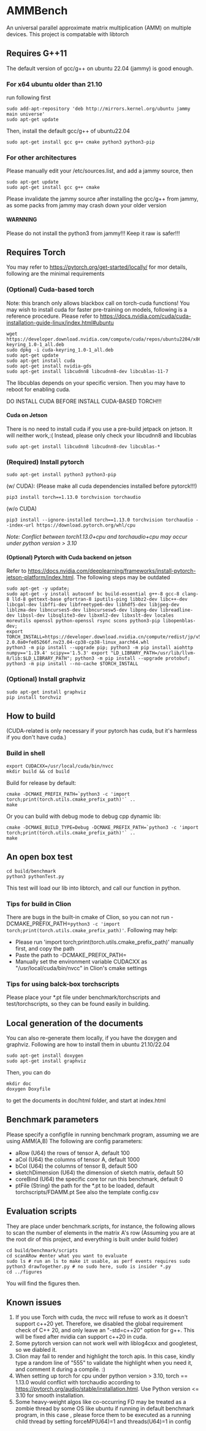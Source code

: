 # AMMBench

An universal parallel approximate matrix multiplication (AMM) on multiple devices. This project is compatable with
libtorch

## Requires G++11

The default version of gcc/g++ on ubuntu 22.04 (jammy) is good enough.

### For x64 ubuntu older than 21.10

run following first

```shell
sudo add-apt-repository 'deb http://mirrors.kernel.org/ubuntu jammy main universe'
sudo apt-get update
```

Then, install the default gcc/g++ of ubuntu22.04

```shell
sudo apt-get install gcc g++ cmake python3 python3-pip
```

### For other architectures

Please manually edit your /etc/sources.list, and add a jammy source, then

```shell
sudo apt-get update
sudo apt-get install gcc g++ cmake 
```

Please invalidate the jammy source after installing the gcc/g++ from jammy, as some packs from
jammy may crash down your older version

#### WARNNING

Please do not install the python3 from jammy!!! Keep it raw is safer!!!

## Requires Torch

You may refer to https://pytorch.org/get-started/locally/ for mor details, following are the minimal requirements

### (Optional) Cuda-based torch

Note: this branch only allows blackbox call on torch-cuda functions!
You may wish to install cuda for faster pre-training on models, following is a reference procedure. Please refer
to https://docs.nvidia.com/cuda/cuda-installation-guide-linux/index.html#ubuntu

```shell
wget https://developer.download.nvidia.com/compute/cuda/repos/ubuntu2204/x86_64/cuda-keyring_1.0-1_all.deb
sudo dpkg -i cuda-keyring_1.0-1_all.deb
sudo apt-get update
sudo apt-get install cuda
sudo apt-get install nvidia-gds
sudo apt-get install libcudnn8 libcudnn8-dev libcublas-11-7
```

The libcublas depends on your specific version.
Then you may have to reboot for enabling cuda.

DO INSTALL CUDA BEFORE INSTALL CUDA-BASED TORCH!!!

#### Cuda on Jetson

There is no need to install cuda if you use a pre-build jetpack on jetson. It will neither work,:(
Instead, please only check your libcudnn8 and libcublas

```shell
sudo apt-get install libcudnn8 libcudnn8-dev libcublas-*
```

### (Required) Install pytorch

```shell
sudo apt-get install python3 python3-pip
```

(w/ CUDA):
(Please make all cuda dependencies installed before pytorck!!!)

```shell
pip3 install torch==1.13.0 torchvision torchaudio
```

(w/o CUDA)

```shell
pip3 install --ignore-installed torch==1.13.0 torchvision torchaudio --index-url https://download.pytorch.org/whl/cpu
```

*Note: Conflict between torch1.13.0+cpu and torchaudio+cpu may occur under python version > 3.10*

#### (Optional) Pytorch with Cuda backend on jetson

Refer to https://docs.nvidia.com/deeplearning/frameworks/install-pytorch-jetson-platform/index.html.
The following steps may be outdated

```shell
sudo apt-get -y update; 
sudo apt-get -y install autoconf bc build-essential g++-8 gcc-8 clang-8 lld-8 gettext-base gfortran-8 iputils-ping libbz2-dev libc++-dev libcgal-dev libffi-dev libfreetype6-dev libhdf5-dev libjpeg-dev liblzma-dev libncurses5-dev libncursesw5-dev libpng-dev libreadline-dev libssl-dev libsqlite3-dev libxml2-dev libxslt-dev locales moreutils openssl python-openssl rsync scons python3-pip libopenblas-dev;
export TORCH_INSTALL=https://developer.download.nvidia.cn/compute/redist/jp/v51/pytorch/torch-2.0.0a0+fe05266f.nv23.04-cp38-cp38-linux_aarch64.whl
python3 -m pip install --upgrade pip; python3 -m pip install aiohttp numpy=='1.19.4' scipy=='1.5.3' export "LD_LIBRARY_PATH=/usr/lib/llvm-8/lib:$LD_LIBRARY_PATH"; python3 -m pip install --upgrade protobuf; python3 -m pip install --no-cache $TORCH_INSTALL
```

### (Optional) Install graphviz

```shell
sudo apt-get install graphviz
pip install torchviz
```

## How to build

(CUDA-related is only necessary if your pytorch has cuda, but it's harmless if you don't have cuda.)

### Build in shell

```shell
export CUDACXX=/usr/local/cuda/bin/nvcc
mkdir build && cd build
```

Build for release by default:

```shell
cmake -DCMAKE_PREFIX_PATH=`python3 -c 'import torch;print(torch.utils.cmake_prefix_path)'` ..
make 
```

Or you can build with debug mode to debug cpp dynamic lib:

```shell
cmake -DCMAKE_BUILD_TYPE=Debug -DCMAKE_PREFIX_PATH=`python3 -c 'import torch;print(torch.utils.cmake_prefix_path)'` ..
make 
```

## An open box test

```shell
cd build/benchmark
python3 pythonTest.py
```

This test will load our lib into libtorch, and call our function in python.

### Tips for build in Clion

There are bugs in the built-in cmake of Clion, so you can not run
-DCMAKE_PREFIX_PATH=`python3 -c 'import torch;print(torch.utils.cmake_prefix_path)'`.
Following may help:

- Please run 'import torch;print(torch.utils.cmake_prefix_path)' manually first, and copy the path
- Paste the path to -DCMAKE_PREFIX_PATH=
- Manually set the environment variable CUDACXX as "/usr/local/cuda/bin/nvcc" in Clion's cmake settings

### Tips for using balck-box torchscripts

Please place your *.pt file under benchmark/torchscripts and test/torchscripts, so they can be found easily in building.

## Local generation of the documents

You can also re-generate them locally, if you have the doxygen and graphviz. Following are how to install them in ubuntu
21.10/22.04

```shell
sudo apt-get install doxygen
sudo apt-get install graphviz
```

Then, you can do

```shell
mkdir doc
doxygen Doxyfile
```

to get the documents in doc/html folder, and start at index.html

## Benchmark parameters

Please specify a configfile in running benchmark program, assuming we are using AMM(A,B)
The following are config parameters:

- aRow (U64) the rows of tensor A, default 100
- aCol (U64) the columns of tensor A, default 1000
- bCol (U64) the columns of tensor B, default 500
- sketchDimension (U64) the dimension of sketch matrix, default 50
- coreBind (U64) the specific core tor run this benchmark, default 0
- ptFile (String) the path for the *.pt to be loaded, default torchscripts/FDAMM.pt
  See also the template config.csv

## Evaluation scripts

They are place under benchmark.scripts, for instance, the following allows to scan the number of elements in
the matrix A's row
(Assuming you are at the root dir of this project, and everything is built under build folder)

```shell
cd build/benchmark/scripts
cd scanARow #enter what you want to evaluate
sudo ls # run an ls to make it usable, as perf events requires sudo
python3 drawTogether.py # no sudo here, sudo is insider *.py
cd ../figures
```

You will find the figures then.

## Known issues

1. If you use Torch with cuda, the nvcc will refuse to work as it doesn't support c++20 yet. Therefore, we disabled the
   global requirement check of C++ 20, and only leave an "-std=c++20" option for g++. This will be fixed after nvidia
   can support c++20 in cuda.
2. Some pytorch version can not work well with liblog4cxx and googletest, so we diabled it.
3. Clion may fail to render and highlight the torch apis. In this case, kindly type a random line of "555"
   to validate the highlight when you need it, and comment it during a compile. :)
4. When setting up torch for cpu under python version > 3.10, torch == 1.13.0 would conflict with torchaudio according
   to https://pytorch.org/audio/stable/installation.html. Use Python version <= 3.10 for smooth installation.
5. Some heavy-weight algos like co-occurring FD may be treated as a zombie thread by some OS like ubuntu if running in default benchmark program, in this case
, please force them to be executed as a running child thread by setting forceMP(U64)=1 and threads(U64)=1 in config